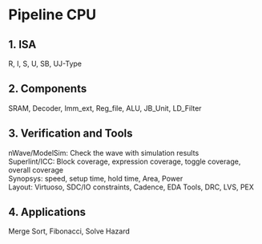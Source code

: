 # Pipeline CPU

## 1. ISA
R, I, S, U, SB, UJ-Type  

## 2. Components
SRAM, Decoder, Imm_ext, Reg_file, ALU, JB_Unit, LD_Filter  

## 3. Verification and Tools
nWave/ModelSim: Check the wave with simulation results  
Superlint/ICC: Block coverage, expression coverage, toggle coverage, overall coverage  
Synopsys: speed, setup time, hold time, Area, Power  
Layout: Virtuoso, SDC/IO constraints, Cadence, EDA Tools, DRC, LVS, PEX  

## 4. Applications
Merge Sort, Fibonacci, Solve Hazard   
